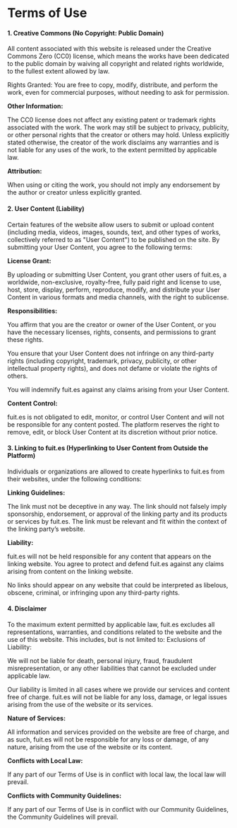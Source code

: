 # Terms of Use 

#### **1. Creative Commons (No Copyright: Public Domain)**

All content associated with this website is released under the Creative Commons Zero (CC0) license, which means the works have been dedicated to the public domain by waiving all copyright and related rights worldwide, to the fullest extent allowed by law.

Rights Granted: You are free to copy, modify, distribute, and perform the work, even for commercial purposes, without needing to ask for permission.

**Other Information:**

The CC0 license does not affect any existing patent or trademark rights associated with the work. The work may still be subject to privacy, publicity, or other personal rights that the creator or others may hold. Unless explicitly stated otherwise, the creator of the work disclaims any warranties and is not liable for any uses of the work, to the extent permitted by applicable law.

**Attribution:**

When using or citing the work, you should not imply any endorsement by the author or creator unless explicitly granted.

#### **2. User Content (Liability)**

Certain features of the website allow users to submit or upload content (including media, videos, images, sounds, text, and other types of works, collectively referred to as "User Content") to be published on the site. By submitting your User Content, you agree to the following terms:

**License Grant:**

By uploading or submitting User Content, you grant other users of fuit.es, a worldwide, non-exclusive, royalty-free, fully paid right and license to use, host, store, display, perform, reproduce, modify, and distribute your User Content in various formats and media channels, with the right to sublicense.

**Responsibilities:**

You affirm that you are the creator or owner of the User Content, or you have the necessary licenses, rights, consents, and permissions to grant these rights.

You ensure that your User Content does not infringe on any third-party rights (including copyright, trademark, privacy, publicity, or other intellectual property rights), and does not defame or violate the rights of others.

You will indemnify fuit.es against any claims arising from your User Content.

**Content Control:**

fuit.es is not obligated to edit, monitor, or control User Content and will not be responsible for any content posted. The platform reserves the right to remove, edit, or block User Content at its discretion without prior notice.

#### **3. Linking to fuit.es (Hyperlinking to User Content from Outside the Platform)**

Individuals or organizations are allowed to create hyperlinks to fuit.es from their websites, under the following conditions:

**Linking Guidelines:**

The link must not be deceptive in any way. The link should not falsely imply sponsorship, endorsement, or approval of the linking party and its products or services by fuit.es. The link must be relevant and fit within the context of the linking party’s website.

**Liability:**

fuit.es will not be held responsible for any content that appears on the linking website. You agree to protect and defend fuit.es against any claims arising from content on the linking website.

No links should appear on any website that could be interpreted as libelous, obscene, criminal, or infringing upon any third-party rights.

#### **4. Disclaimer**

To the maximum extent permitted by applicable law, fuit.es excludes all representations, warranties, and conditions related to the website and the use of this website. This includes, but is not limited to:
Exclusions of Liability:

We will not be liable for death, personal injury, fraud, fraudulent misrepresentation, or any other liabilities that cannot be excluded under applicable law.

Our liability is limited in all cases where we provide our services and content free of charge. fuit.es will not be liable for any loss, damage, or legal issues arising from the use of the website or its services.

**Nature of Services:**

All information and services provided on the website are free of charge, and as such, fuit.es will not be responsible for any loss or damage, of any nature, arising from the use of the website or its content.

**Conflicts with Local Law:**

If any part of our Terms of Use is in conflict with local law, the local law will prevail.

**Conflicts with Community Guidelines:**

If any part of our Terms of Use is in conflict with our Community Guidelines, the Community Guidelines will prevail.
